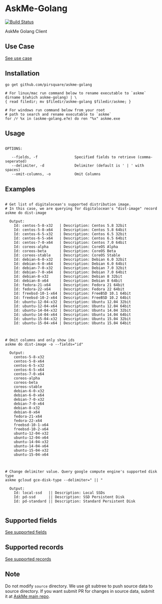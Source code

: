 # AskMe-Golang
[![Build Status](https://travis-ci.org/pirsquare/askme-golang.svg?branch=master)](https://travis-ci.org/pirsquare/askme-golang)

AskMe Golang Client

## Use Case
[See use case](https://github.com/pirsquare/askme#use-case)

## Installation

```shell
go get github.com/pirsquare/askme-golang

# For linux/mac run command below to rename executable to `askme`
dirname $(which askme-golang) | \
{ read filedir; mv $filedir/askme-golang $filedir/askme; }

# For windows run command below from your root
# path to search and rename executable to `askme`
for /r %x in (askme-golang.e?e) do ren "%x" askme.exe
```

## Usage
```shell

OPTIONS:

   --fields, -f                 Specified fields to retrieve (comma-seperated)
   --delimiter, -d	       	    Delimiter (default is ' | ' with spaces)
   --omit-columns, -o           Omit Columns

```

## Examples
```shell

# Get list of digitalocean's supported distribution image.
# In this case, we are querying for digitalocean's "dist-image" record
askme do dist-image

  Output:
    Id: centos-5-8-x32   | Description: Centos 5.8 32bit
    Id: centos-5-8-x64   | Description: Centos 5.8 64bit
    Id: centos-6-5-x32   | Description: Centos 6.5 32bit
    Id: centos-6-5-x64   | Description: Centos 6.5 64bit
    Id: centos-7-0-x64   | Description: Centos 7.0 64bit
    Id: coreos-alpha     | Description: CoreOS Alpha
    Id: coreos-beta      | Description: CoreOS Beta
    Id: coreos-stable    | Description: CoreOS Stable
    Id: debian-6-0-x32   | Description: Debian 6.0 32bit
    Id: debian-6-0-x64   | Description: Debian 6.0 64bit
    Id: debian-7-0-x32   | Description: Debian 7.0 32bit
    Id: debian-7-0-x64   | Description: Debian 7.0 64bit
    Id: debian-8-x32     | Description: Debian 8 32bit
    Id: debian-8-x64     | Description: Debian 8 64bit
    Id: fedora-21-x64    | Description: Fedora 21 64bit
    Id: fedora-22-x64    | Description: Fedora 22 64bit
    Id: freebsd-10-1-x64 | Description: FreeBSD 10.1 64bit
    Id: freebsd-10-2-x64 | Description: FreeBSD 10.2 64bit
    Id: ubuntu-12-04-x32 | Description: Ubuntu 12.04 32bit
    Id: ubuntu-12-04-x64 | Description: Ubuntu 12.04 64bit
    Id: ubuntu-14-04-x32 | Description: Ubuntu 14.04 32bit
    Id: ubuntu-14-04-x64 | Description: Ubuntu 14.04 64bit
    Id: ubuntu-15-04-x32 | Description: Ubuntu 15.04 32bit
    Id: ubuntu-15-04-x64 | Description: Ubuntu 15.04 64bit



# Omit columns and only show ids
askme do dist-image -o --fields="id"

  Output:
	centos-5-8-x32
    centos-5-8-x64
    centos-6-5-x32
    centos-6-5-x64
    centos-7-0-x64
    coreos-alpha
    coreos-beta
    coreos-stable
    debian-6-0-x32
    debian-6-0-x64
    debian-7-0-x32
    debian-7-0-x64
    debian-8-x32
    debian-8-x64
    fedora-21-x64
    fedora-22-x64
    freebsd-10-1-x64
    freebsd-10-2-x64
    ubuntu-12-04-x32
    ubuntu-12-04-x64
    ubuntu-14-04-x32
    ubuntu-14-04-x64
    ubuntu-15-04-x32
    ubuntu-15-04-x64



# Change delimiter value. Query google compute engine's supported disk type
askme gcloud gce-disk-type --delimiter=" || "

  Output:
    Id: local-ssd   || Description: Local SSDs
    Id: pd-ssd      || Description: SSD Persistent Disk
    Id: pd-standard || Description: Standard Persistent Disk


```


## Supported fields
[See supported fields](https://github.com/pirsquare/askme#supported-fields)


## Supported records
[See supported records](https://github.com/pirsquare/askme#aws)


## Note
Do not modify `source` directory. We use git subtree to push source data to source directory. If you want submit PR for changes in source data, submit it at [AskMe main repo](https://github.com/pirsquare/askme).
